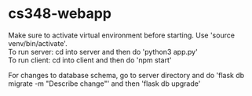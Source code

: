 # cs348-webapp
Make sure to activate virtual environment before starting. Use 'source venv/bin/activate'.  
To run server: cd into server and then do 'python3 app.py'  
To run client: cd into client and then do 'npm start'

For changes to database schema, go to server directory and do 'flask db migrate -m "Describe change"' and then 'flask db upgrade'
